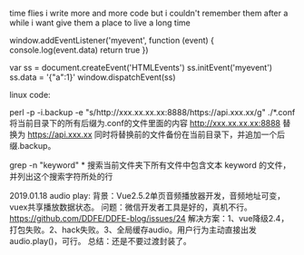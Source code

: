 time flies
i write more and more code
but i couldn't remember them after a while
i want give them a place to live a long time



window.addEventListener('myevent', function (event) {
  console.log(event.data)
  return true
})

var ss = document.createEvent('HTMLEvents')
ss.initEvent('myevent')
ss.data = '{"a":1}'
window.dispatchEvent(ss)

linux code:

perl -p -i.backup -e "s/http:\/\/xxx.xx.xx.xx:8888/https:\/\/api.xxx.xx/g" ./*.conf
将当前目录下的所有后缀为.conf的文件里面的内容 http://xxx.xx.xx.xx:8888 替换为 https://api.xxx.xx 同时将替换前的文件备份在当前目录下，并追加一个后缀.backup。

grep -n "keyword" *
搜索当前文件夹下所有文件中包含文本 keyword 的文件，并列出这个搜索字符所处的行


2019.01.18
audio play:
背景：Vue2.5.2单页音频播放器开发，音频地址可变，vuex共享播放数据状态。
问题：微信开发者工具是好的，真机不行。https://github.com/DDFE/DDFE-blog/issues/24
解决方案：1、vue降级2.4，打包失败。2、hack失败。3、全局缓存audio。用户行为主动直接出发audio.play()，可行。
总结：还是不要过渡封装了。

